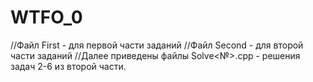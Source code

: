 # WTFO_0
//Файл First - для первой части заданий
//Файл Second - для второй части заданий
//Далее приведены файлы Solve<№>.cpp - решения задач 2-6 из второй части.

